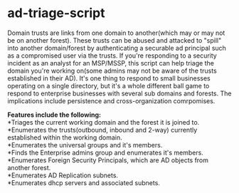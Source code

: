 # ad-triage-script
Domain trusts are links from one domain to another(which may or may not be on another forest). These trusts can be abused and attacked to "spill" into another domain/forest by authenticating a securable ad principal such as a compromised user via the trusts. If you're responding to a security incident as an analyst for an MSP/MSSP, this script can help triage the domain you're working on(some admins may not be aware of the trusts established in their AD). It's one thing to respond to small businesses operating on a single directory, but it's a whole different ball game to respond to enterprise businesses with several sub domains and forests. The implications include persistence and cross-organization comrpomises.


**Features include the following:**<br />
*Triages the current working domain and the forest it is joined to.<br />
*Enumerates the trusts(outbound, inbound and 2-way) currently established within the working domain.<br />
*Enumerates the universal groups and it's members.<br />
*Finds the Enterprise admins group and enumerates it's members.<br />
*Enumerates Foreign Security Principals, which are AD objects from another forest.<br />
*Enumerates AD Replication subnets.<br />
*Enumerates dhcp servers and associated subnets.
